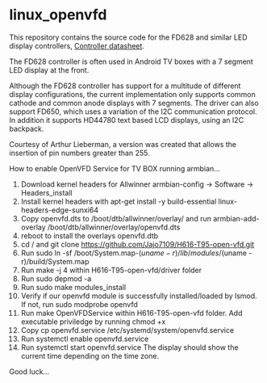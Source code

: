 # linux_openvfd

This repository contains the source code for the FD628 and similar LED display controllers,
[Controller datasheet](http://pdf1.alldatasheet.com/datasheet-pdf/view/232882/PTC/PT6964.html).

The FD628 controller is often used in Android TV boxes with a 7 segment LED display at the front.

Although the FD628 controller has support for a multitude of different display configurations,
the current implementation only supports common cathode and common anode displays with 7 segments.
The driver can also support FD650, which uses a variation of the I2C communication protocol.
In addition it supports HD44780 text based LCD displays, using an I2C backpack.

Courtesy of Arthur Lieberman, a version was created that allows the insertion of pin numbers greater than 255.

How to enable OpenVFD Service for TV BOX running armbian...

1. Download kernel headers for Allwinner armbian-config -> Software -> Headers_install
2. Install kernel headers with apt-get install -y build-essential linux-headers-edge-sunxi64
3. Copy openvfd.dts to /boot/dtb/allwinner/overlay/ and run armbian-add-overlay /boot/dtb/allwinner/overlay/openvfd.dts
4. reboot to install the overlays openvfd.dtb
5. cd / and git clone https://github.com/Jajo7109/H616-T95-open-vfd.git
6. Run sudo ln -sf /boot/System.map-$(uname -r) /lib/modules/$(uname -r)/build/System.map
7. Run make -j 4 within H616-T95-open-vfd/driver folder
8. Run sudo depmod -a
9. Run sudo make modules_install
10. Verify if our openvfd module is successfully installed/loaded by lsmod. If not, run sudo modprobe openvfd
11. Run make OpenVFDService within H616-T95-open-vfd folder. Add executable priviledge by running chmod +x
12. Copy cp openvfd.service /etc/systemd/system/openvfd.service
13. Run systemctl enable openvfd.service
14. Run systemctl start openvfd.service
The display should show the current time depending on the time zone.

Good luck...
